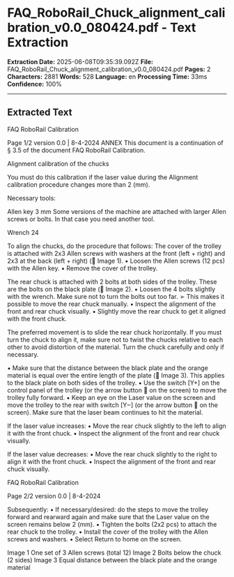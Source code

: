 # FAQ_RoboRail_Chuck_alignment_calibration_v0.0_080424.pdf - Text Extraction

**Extraction Date:** 2025-06-08T09:35:39.092Z
**File:** FAQ_RoboRail_Chuck_alignment_calibration_v0.0_080424.pdf
**Pages:** 2
**Characters:** 2881
**Words:** 528
**Language:** en
**Processing Time:** 33ms
**Confidence:** 100%

---

## Extracted Text

FAQ RoboRail 
Calibration 

Page 1/2 version 0.0 | 8-4-2024 
ANNEX 
This document is a continuation of § 3.5 of the document FAQ RoboRail Calibration.

Alignment calibration of the chucks 

You must do this calibration if the laser value during the Alignment calibration procedure changes more than 
2 (mm).

Necessary tools: 

Allen key 3 mm 
Some versions of the machine are attached with larger Allen screws or 
bolts. In that case you need another tool.

Wrench 24 

 
To align the chucks, do the procedure that follows: 
The cover of the trolley is attached with 2x3 Allen screws with washers at the front (left + right) and 2x3 at the 
back (left + right) ( Image 1). 
▪ Loosen the Allen screws (12 pcs) with the Allen key. 
▪ Remove the cover of the trolley.

The rear chuck is attached with 2 bolts at both sides of the trolley. These are the bolts on the black plate 
( Image 2). 
▪ Loosen the 4 bolts slightly with the wrench. Make sure not to turn the bolts out too far. 
➢ This makes it possible to move the rear chuck manually. 
▪ Inspect the alignment of the front and rear chuck visually. 
▪ Slightly move the rear chuck to get it aligned with the front chuck.

The preferred movement is to slide the rear chuck horizontally. If you must turn the chuck to align it, make 
sure not to twist the chucks relative to each other to avoid distortion of the material. Turn the chuck carefully 
and only if necessary. 

▪ Make sure that the distance between the black plate and the orange material is equal over the entire 
length of the plate ( Image 3). This applies to the black plate on both sides of the trolley. 
▪ Use the switch [Y+] on the control panel of the trolley (or the arrow button  on the screen) to move 
the trolley fully forward. 
▪ Keep an eye on the Laser value on the screen and move the trolley to the rear with switch [Y‒] (or the 
arrow button  on the screen). Make sure that the laser beam continues to hit the material.

If the laser value increases: 
▪ Move the rear chuck slightly to the left to align it with the front chuck. 
▪ Inspect the alignment of the front and rear chuck visually.

If the laser value decreases: 
▪ Move the rear chuck slightly to the right to align it with the front chuck. 
▪ Inspect the alignment of the front and rear chuck visually.

FAQ RoboRail 
Calibration 

Page 2/2 version 0.0 | 8-4-2024 

Subsequently: 
▪ If necessary/desired: do the steps to move the trolley forward and rearward again and make sure that 
the Laser value on the screen remains below 2 (mm). 
▪ Tighten the bolts (2x2 pcs) to attach the rear chuck to the trolley. 
▪ Install the cover of the trolley with the Allen screws and washers. 
▪ Select Return to home on the screen.

Image 1 One set of 3 Allen 
screws (total 12) 
Image 2 Bolts below the chuck (2 sides) Image 3 Equal distance between the black 
plate and the orange material
